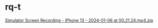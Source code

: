 # rq-t

[Simulator Screen Recording - iPhone 13 - 2024-01-06 at 00.21.24.mp4.zip](https://github.com/DauduVictor/rq-t/files/13847486/Simulator.Screen.Recording.-.iPhone.13.-.2024-01-06.at.00.21.24.mp4.zip)
